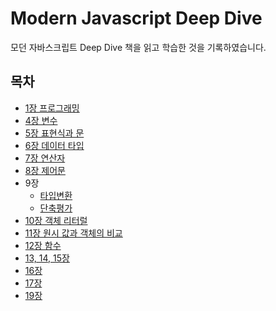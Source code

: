 # Modern Javascript Deep Dive

모던 자바스크립트 Deep Dive 책을 읽고 학습한 것을 기록하였습니다.

## 목차
- [1장 프로그래밍](https://github.com/sejineeee/ModernJavascript/blob/main/chapter1/programming.md)
- [4장 변수](https://github.com/sejineeee/ModernJavascript/blob/main/chapter2/variable.md)
- [5장 표현식과 문](https://github.com/sejineeee/ModernJavascript/blob/main/chapter3/expression.md)
- [6장 데이터 타입](https://github.com/sejineeee/ModernJavascript/blob/main/chapter5/typeOfData.md)
- [7장 연산자](https://github.com/sejineeee/ModernJavascript/blob/main/chapter6/operator.md)
- [8장 제어문](https://github.com/sejineeee/ModernJavascript/blob/main/chapter7/controlStatement.md)
- 9장
  - [타입변환](https://github.com/sejineeee/ModernJavascript/blob/main/chapter8/typeConversion.md)
  - [단축평가](https://github.com/sejineeee/ModernJavascript/blob/main/chapter8/shortCircuit.md)
- [10장 객체 리터럴](https://github.com/sejineeee/ModernJavascript/blob/main/chapter9/objectLiteral.md)
- [11장 원시 값과 객체의 비교](https://github.com/sejineeee/ModernJavascript/blob/main/chapter10/primitiveAndObject.md)
- [12장 함수](https://github.com/sejineeee/ModernJavascript/blob/main/chapter11/function.md)
- [13, 14, 15장](https://github.com/sejineeee/ModernJavascript/blob/main/chapter12/scope.md)
- [16장](https://github.com/sejineeee/ModernJavascript/blob/main/chapter13/propertyAttribute.md)
- [17장](https://github.com/sejineeee/ModernJavascript/blob/main/chapter14/constructorFnc.md)
- [19장](https://github.com/sejineeee/ModernJavascript/blob/main/chapter15/prototype.md)